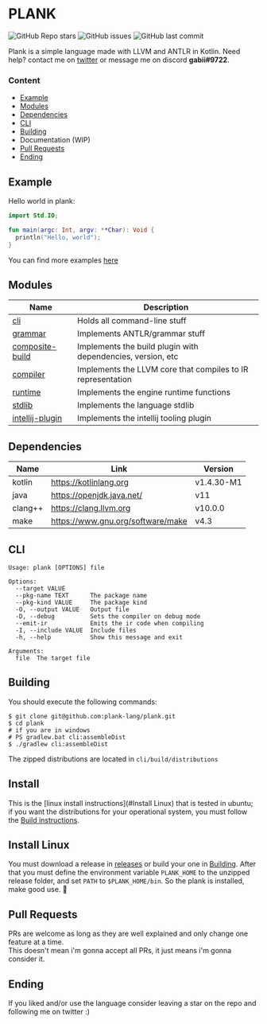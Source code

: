 # PLANK

![GitHub Repo stars](https://img.shields.io/github/stars/LorenzooG/jplank?color=orange&style=for-the-badge)
![GitHub issues](https://img.shields.io/github/issues/LorenzooG/jplank?color=orange&style=for-the-badge)
![GitHub last commit](https://img.shields.io/github/last-commit/LorenzooG/jplank?color=orange&style=for-the-badge)

Plank is a simple language made with LLVM and ANTLR in Kotlin. Need help? contact me
on [twitter](https://twitter.com/gabrielleeg1) or message me on discord **gabii#9722**.

### Content

* [Example](#example)
* [Modules](#modules)
* [Dependencies](#dependencies)
* [CLI](#cli)
* [Building](#building)
* Documentation (WIP)
* [Pull Requests](#pull-requests)
* [Ending](#ending)

## Example

Hello world in plank:

```kotlin
import Std.IO;

fun main(argc: Int, argv: **Char): Void {
  println("Hello, world");
}
```

You can find more examples [here](samples)

## Modules

| Name                                 | Description                                                          |
| ------------------------------------ | -------------------------------------------------------------------- |
| [cli](cli)                           | Holds all command-line stuff                                         | 
| [grammar](grammar)                   | Implements ANTLR/grammar stuff                                       |
| [composite-build](composite-build)   | Implements the build plugin with dependencies, version, etc          |
| [compiler](compiler)                 | Implements the LLVM core that compiles to IR representation          |
| [runtime](runtime)                   | Implements the engine runtime functions                              |
| [stdlib](stdlib)                     | Implements the language stdlib                                       |
| [intellij-plugin](stdlib)            | Implements the intellij tooling plugin                               |

## Dependencies

| Name       | Link                              | Version    |
| ---------- | --------------------------------- | ---------- |
| kotlin     | https://kotlinlang.org            | v1.4.30-M1 |
| java       | https://openjdk.java.net/         | v11        |
| clang++    | https://clang.llvm.org            | v10.0.0    |
| make       | https://www.gnu.org/software/make | v4.3       |

## CLI

```
Usage: plank [OPTIONS] file

Options:
  --target VALUE
  --pkg-name TEXT      The package name
  --pkg-kind VALUE     The package kind
  -O, --output VALUE   Output file
  -D, --debug          Sets the compiler on debug mode
  --emit-ir            Emits the ir code when compiling
  -I, --include VALUE  Include files
  -h, --help           Show this message and exit

Arguments:
  file  The target file
```

## Building

You should execute the following commands:

```shell
$ git clone git@github.com:plank-lang/plank.git
$ cd plank
# if you are in windows
# PS gradlew.bat cli:assembleDist
$ ./gradlew cli:assembleDist
```

The zipped distributions are located in `cli/build/distributions`

## Install

This is the [linux install instructions](#Install Linux) that is tested in ubuntu;
if you want the distributions for your operational system, you must follow the 
[Build instructions](#Building).

## Install Linux

You must download a release in [releases](https://github.com/plank-lang/plank/releases/tag/1.0.1-SNAPSHOT)
or build your one in [Building](#Building). After that you must define the environment variable `PLANK_HOME`
to the unzipped release folder, and set `PATH` to `$PLANK_HOME/bin`. So the plank is installed, make good use.
🙂

## Pull Requests

PRs are welcome as long as they are well explained and only change one feature at a time.  
This doesn't mean i'm gonna accept all PRs, it just means i'm gonna consider it.

## Ending

If you liked and/or use the language consider leaving a star on the repo and following me on twitter :)

